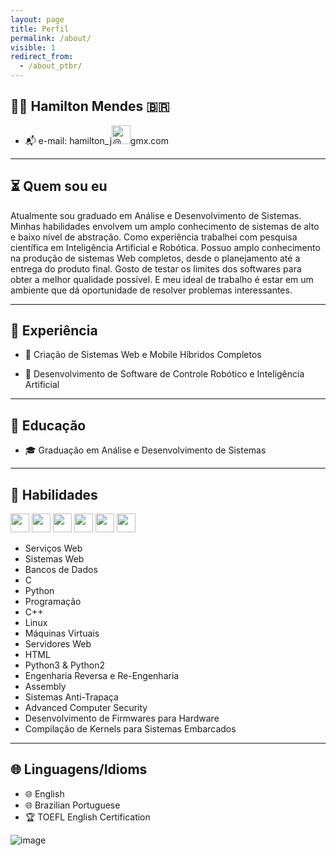 ```yaml
---
layout: page
title: Perfil
permalink: /about/
visible: 1
redirect_from:
  - /about_ptbr/
---
```



## <span class="icon_color"> 👨‍💻 </span> Hamilton Mendes 🇧🇷
* <span class="icon_color">📬</span> e-mail: hamilton_j<img alt="@" height="30" src="https://cdn.iconscout.com/icon/free/png-64/at-sign-loctaion-symbol-a-mail-44406.png">gmx.com

---

## <span class="icon_color">⏳</span> Quem sou eu
Atualmente sou graduado em Análise e Desenvolvimento de Sistemas.
Minhas habilidades envolvem um amplo conhecimento de sistemas de alto e baixo nível de abstração.
Como experiência trabalhei com pesquisa científica em Inteligência Artificial e Robótica. 
Possuo amplo conhecimento na produção de sistemas Web completos, desde o planejamento até a entrega do produto final.
Gosto de testar os limites dos softwares para obter a melhor qualidade possível.
E meu ideal de trabalho é estar em um ambiente que dá oportunidade de resolver problemas interessantes.

---

## <span class="icon_color">💼</span> Experiência

* <span class="icon_color">🔗</span> Criação de Sistemas Web e Mobile Híbridos Completos

* <span class="icon_color">🔬</span> Desenvolvimento de Software de Controle Robótico e Inteligência Artificial


---

## <span class="icon_color">🏫</span> Educação
* <span class="icon_color">🎓</span> Graduação em Análise e Desenvolvimento de Sistemas

---

## <span class="icon_color">🔧</span> Habilidades
<img height="30" src="https://cdn.iconscout.com/icon/free/png-512/c-programming-569564.png">
<img height="30" src="https://cdn.iconscout.com/icon/free/png-512/docker-226091.png">
<img height="30" src="https://cdn.iconscout.com/icon/free/png-256/github-170-1175028.png">
<img height="30" src="https://cdn.iconscout.com/icon/free/png-64/python-2752092-2284909.png">
<img height="30" src="https://cdn.iconscout.com/icon/free/png-64/javascript-2038874-1720087.png">
<img height="30" src="https://cdn.iconscout.com/icon/free/png-64/mongodb-4-1175139.png">

<!---
* Serviços Web
* Sistemas Web
* Sistemas híbridos e mobile
* Infraestrutura Web
* Frontend e Backend
* Bancos de Dados SQL e NoSQL
* Linguagens: python, javascript, php, css, html
* Programação Orientada a Objetos
* Linux
* Máquinas Virtuais
* Servidores Web
-->

* Serviços Web
* Sistemas Web
* Bancos de Dados 
* C 
* Python 
* Programação 
* C++ 
* Linux 
* Máquinas Virtuais 
* Servidores Web 
* HTML 
* Python3 & Python2 
* Engenharia Reversa e Re-Engenharia 
* Assembly 
* Sistemas Anti-Trapaça 
* Advanced Computer Security 
* Desenvolvimento de Firmwares para Hardware 
* Compilação de Kernels para Sistemas Embarcados

---


## <span class="icon_color">🌐</span> Linguagens/Idioms
* <span class="icon_color">🌐</span> English
* <span class="icon_color">🌐</span> Brazilian Portuguese
* <span class="icon_color">🏆</span> TOEFL English Certification


![image](https://user-images.githubusercontent.com/77713063/131860070-3a8aae57-515c-43e7-9d26-e7c0c2d1058c.png)

